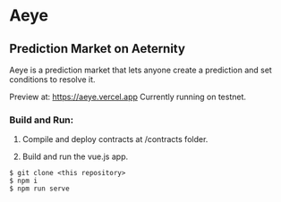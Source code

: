 # Aeye
## Prediction Market on Aeternity

Aeye is a prediction market that lets anyone create a prediction and set conditions to resolve it.

Preview at: https://aeye.vercel.app
Currently running on testnet.

### Build and Run:
1. Compile and deploy contracts at /contracts folder.

2. Build and run the vue.js app.

```
$ git clone <this repository>
$ npm i
$ npm run serve
```

